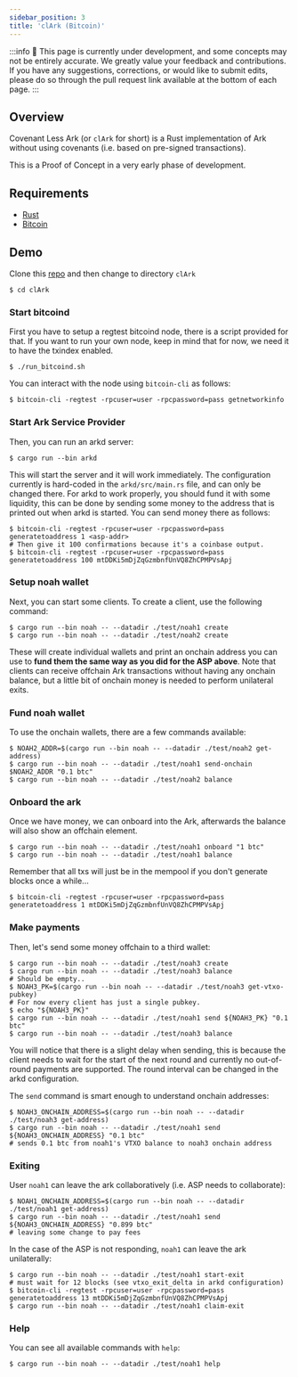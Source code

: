 ```yaml
---
sidebar_position: 3
title: 'clArk (Bitcoin)'
---
```


:::info
🚧 This page is currently under development, and some concepts may not be entirely accurate. We greatly value your feedback and contributions. If you have any suggestions, corrections, or would like to submit edits, please do so through the pull request link available at the bottom of each page.
:::

## Overview

Covenant Less Ark (or `clArk` for short) is a Rust implementation of Ark without using covenants (i.e. based on pre-signed transactions).

This is a Proof of Concept in a very early phase of development.

## Requirements

- [Rust](https://www.rust-lang.org/tools/install)
- [Bitcoin](https://bitcoin.org/en/download)

## Demo

Clone this [repo](https://github.com/ark-network/ark) and then change to directory `clArk`

```
$ cd clArk
```

### Start bitcoind

First you have to setup a regtest bitcoind node, there is a script provided for
that. If you want to run your own node, keep in mind that for now, we need it
to have the txindex enabled.

```
$ ./run_bitcoind.sh
```

You can interact with the node using `bitcoin-cli` as follows:

```
$ bitcoin-cli -regtest -rpcuser=user -rpcpassword=pass getnetworkinfo
```

### Start Ark Service Provider

Then, you can run an arkd server:

```
$ cargo run --bin arkd
```

This will start the server and it will work immediately. The configuration
currently is hard-coded in the `arkd/src/main.rs` file, and can only be changed
there. For arkd to work properly, you should fund it with some liquidity, this
can be done by sending some money to the address that is printed out when arkd
is started. You can send money there as follows:

```
$ bitcoin-cli -regtest -rpcuser=user -rpcpassword=pass generatetoaddress 1 <asp-addr>
# Then give it 100 confirmations because it's a coinbase output.
$ bitcoin-cli -regtest -rpcuser=user -rpcpassword=pass generatetoaddress 100 mtDDKi5mDjZqGzmbnfUnVQ8ZhCPMPVsApj
```

### Setup noah wallet

Next, you can start some clients. To create a client, use the following command:

```
$ cargo run --bin noah -- --datadir ./test/noah1 create
$ cargo run --bin noah -- --datadir ./test/noah2 create
```

These will create individual wallets and print an onchain address you can use
to **fund them the same way as you did for the ASP above**. Note that clients
can receive offchain Ark transactions without having any onchain balance, but
a little bit of onchain money is needed to perform unilateral exits.

### Fund noah wallet

To use the onchain wallets, there are a few commands available:

```
$ NOAH2_ADDR=$(cargo run --bin noah -- --datadir ./test/noah2 get-address)
$ cargo run --bin noah -- --datadir ./test/noah1 send-onchain $NOAH2_ADDR "0.1 btc"
$ cargo run --bin noah -- --datadir ./test/noah2 balance
```

### Onboard the ark

Once we have money, we can onboard into the Ark, afterwards the balance will
also show an offchain element.

```
$ cargo run --bin noah -- --datadir ./test/noah1 onboard "1 btc"
$ cargo run --bin noah -- --datadir ./test/noah1 balance
```

Remember that all txs will just be in the mempool if you don't generate blocks
once a while...

```
$ bitcoin-cli -regtest -rpcuser=user -rpcpassword=pass generatetoaddress 1 mtDDKi5mDjZqGzmbnfUnVQ8ZhCPMPVsApj
```

### Make payments

Then, let's send some money offchain to a third wallet:

```
$ cargo run --bin noah -- --datadir ./test/noah3 create
$ cargo run --bin noah -- --datadir ./test/noah3 balance
# Should be empty..
$ NOAH3_PK=$(cargo run --bin noah -- --datadir ./test/noah3 get-vtxo-pubkey)
# For now every client has just a single pubkey.
$ echo "${NOAH3_PK}"
$ cargo run --bin noah -- --datadir ./test/noah1 send ${NOAH3_PK} "0.1 btc"
$ cargo run --bin noah -- --datadir ./test/noah3 balance
```

You will notice that there is a slight delay when sending, this is because the
client needs to wait for the start of the next round and currently no
out-of-round payments are supported. The round interval can be changed in the
arkd configuration.

The `send` command is smart enough to understand onchain addresses:

```
$ NOAH3_ONCHAIN_ADDRESS=$(cargo run --bin noah -- --datadir ./test/noah3 get-address)
$ cargo run --bin noah -- --datadir ./test/noah1 send ${NOAH3_ONCHAIN_ADDRESS} "0.1 btc"
# sends 0.1 btc from noah1's VTXO balance to noah3 onchain address
```

### Exiting

User `noah1` can leave the ark collaboratively (i.e. ASP needs to collaborate):

```
$ NOAH1_ONCHAIN_ADDRESS=$(cargo run --bin noah -- --datadir ./test/noah1 get-address)
$ cargo run --bin noah -- --datadir ./test/noah1 send ${NOAH3_ONCHAIN_ADDRESS} "0.899 btc"
# leaving some change to pay fees
```

In the case of the ASP is not responding, `noah1` can leave the ark unilaterally:

```
$ cargo run --bin noah -- --datadir ./test/noah1 start-exit
# must wait for 12 blocks (see vtxo_exit_delta in arkd configuration)
$ bitcoin-cli -regtest -rpcuser=user -rpcpassword=pass generatetoaddress 13 mtDDKi5mDjZqGzmbnfUnVQ8ZhCPMPVsApj
$ cargo run --bin noah -- --datadir ./test/noah1 claim-exit
```

### Help

You can see all available commands with `help`:

```
$ cargo run --bin noah -- --datadir ./test/noah1 help
```
